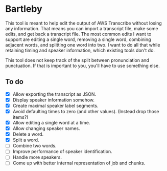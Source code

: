 # Bartleby

This tool is meant to help edit the output of AWS Transcribe without losing any
information. That means you can import a transcript file, make some edits, and
get back a transcript file. The most common edits I want to support are editing
a single word, removing a single word, combining adjacent words, and splitting
one word into two. I want to do all that while retaining timing and speaker
information, which existing tools don't do.

This tool does not keep track of the split between pronunciation and
punctuation. If that is important to you, you'll have to use something else.

## To do

- [x] Allow exporting the transcript as JSON.
- [x] Display speaker information somehow.
- [x] Create maximal speaker label segments.
- [x] Avoid defaulting times to zero (and other values). (Instead drop those items?)
- [x] Allow editing a single word at a time.
- [x] Allow changing speaker names.
- [x] Delete a word.
- [x] Split a word.
- [ ] Combine two words.
- [ ] Improve performance of speaker identification.
- [ ] Handle more speakers.
- [ ] Come up with better internal representation of job and chunks.
